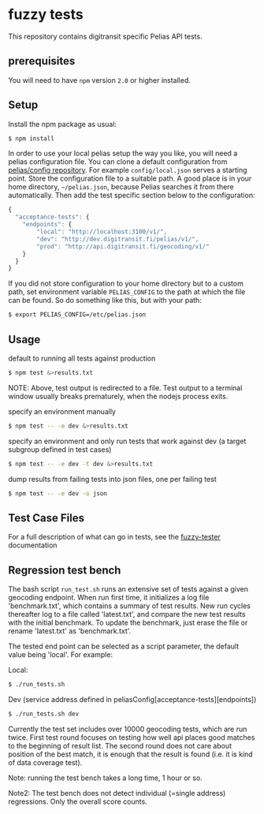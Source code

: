 # fuzzy tests

This repository contains digitransit specific Pelias API tests.

## prerequisites

You will need to have `npm` version `2.0` or higher installed.

## Setup

Install the npm package as usual:

```bash
$ npm install
```

In order to use your local pelias setup the way you like, you will need a pelias configuration file.
You can clone a default configuration from [pelias/config repository](https://github.com/pelias/config).
For example `config/local.json` serves a starting point. Store the configuration file to a suitable path.
A good place is in your home directory, `~/pelias.json`, because Pelias searches it from there automatically.
Then add the test specific section below to the configuration:

```javascript
{
  "acceptance-tests": {
    "endpoints": {
        "local": "http://localhost:3100/v1/",
        "dev": "http://dev.digitransit.fi/pelias/v1/",
        "prod": "http://api.digitransit.fi/geocoding/v1/"
    }
  }
}
```
If you did not store configuration to your home directory but to a custom path, set environment
variable `PELIAS_CONFIG` to the path at which the file can be found. So do something like this, but
with your path:

```bash
$ export PELIAS_CONFIG=/etc/pelias.json
```

## Usage

default to running all tests against production

```bash
$ npm test &>results.txt
```

NOTE: Above, test output is redirected to a file. Test output to a terminal window
usually breaks prematurely, when the nodejs process exits.

specify an environment manually
```bash
$ npm test -- -e dev &>results.txt
```

specify an environment and only run tests that work against dev (a target subgroup defined in test cases)

```bash
$ npm test -- -e dev -t dev &>results.txt
```

dump results from failing tests into json files, one per failing test

```bash
$ npm test -- -e dev -o json
```


## Test Case Files

For a full description of what can go in tests, see the
[fuzzy-tester](https://github.com/HSLdevcom/fuzzy-tester) documentation


## Regression test bench

The bash script `run_test.sh` runs an extensive set of tests against a given geocoding endpoint.
When run first time, it initializes a log file 'benchmark.txt', which contains a summary of test results.
New run cycles thereafter log to a file called 'latest.txt', and compare the new test results with
the initial benchmark. To update the benchmark, just erase the file or rename 'latest.txt' as 'benchmark.txt'.

The tested end point can be selected as a script parameter, the default value being 'local'. For example:

Local:
```bash
$ ./run_tests.sh
```

Dev (service address defined in peliasConfig[acceptance-tests][endpoints])

```bash
$ ./run_tests.sh dev
```

Currently the test set includes over 10000 geocoding tests, which are run twice. First test round
focuses on testing how well api places good matches to the beginning of result list. The second
round does not care about position of the best match, it is enough that the result is found
(i.e. it is kind of data coverage test).

Note: running the test bench takes a long time, 1 hour or so.

Note2: The test bench does not detect individual (=single address) regressions. Only the overall
score counts.
